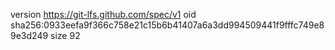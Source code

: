 version https://git-lfs.github.com/spec/v1
oid sha256:0933eefa9f366c758e21c15b6b41407a6a3dd994509441f9fffc749e89e3d249
size 92
